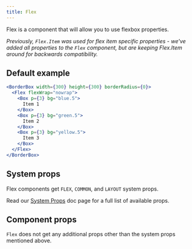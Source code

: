 ```yaml
---
title: Flex
---
```


Flex is a component that will allow you to use flexbox properties.

*Previously, `Flex.Item` was used for flex item specific properties - we've added all properties to the `Flex` component, but are keeping Flex.Item around for backwards compatibility.*

## Default example

```jsx live
<BorderBox width={300} height={300} borderRadius={0}>
  <Flex flexWrap="nowrap">
    <Box p={3} bg="blue.5">
      Item 1
    </Box>
    <Box p={3} bg="green.5">
      Item 2
    </Box>
    <Box p={3} bg="yellow.5">
      Item 3
    </Box>
  </Flex>
</BorderBox>
```

## System props

Flex components get `FLEX`, `COMMON`, and `LAYOUT` system props.


Read our [System Props](/system-props) doc page for a full list of available props.

## Component props

`Flex` does not get any additional props other than the system props mentioned above.
